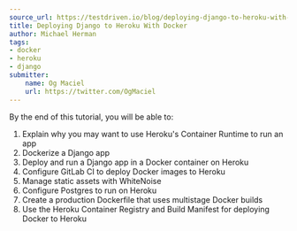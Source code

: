 ```yaml
---
source_url: https://testdriven.io/blog/deploying-django-to-heroku-with-docker/
title: Deploying Django to Heroku With Docker
author: Michael Herman
tags:
- docker
- heroku
- django
submitter:
    name: Og Maciel
    url: https://twitter.com/OgMaciel
---
```


By the end of this tutorial, you will be able to:
1. Explain why you may want to use Heroku's Container Runtime to run an app
2. Dockerize a Django app
3. Deploy and run a Django app in a Docker container on Heroku
4. Configure GitLab CI to deploy Docker images to Heroku
5. Manage static assets with WhiteNoise
6. Configure Postgres to run on Heroku
7. Create a production Dockerfile that uses multistage Docker builds
8. Use the Heroku Container Registry and Build Manifest for deploying Docker to Heroku
